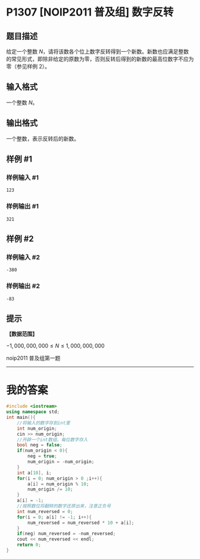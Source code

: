 # P1307 [NOIP2011 普及组] 数字反转

## 题目描述

给定一个整数 $N$，请将该数各个位上数字反转得到一个新数。新数也应满足整数的常见形式，即除非给定的原数为零，否则反转后得到的新数的最高位数字不应为零（参见样例 2）。

## 输入格式

一个整数 $N$。

## 输出格式

一个整数，表示反转后的新数。

## 样例 #1

### 样例输入 #1

```
123
```

### 样例输出 #1

```
321
```

## 样例 #2

### 样例输入 #2

```
-380
```

### 样例输出 #2

```
-83
```

## 提示

**【数据范围】**

$-1,000,000,000\leq N\leq 1,000,000,000$

noip2011 普及组第一题

---

# 我的答案

```cpp
#include <iostream>
using namespace std;
int main(){
    //将输入的数字存到int里
    int num_origin;
    cin >> num_origin;
    //开辟一个int数组，每位数字存入
    bool neg = false;
    if(num_origin < 0){
        neg = true;
        num_origin = -num_origin;
    }
    int a[10], i;
    for(i = 0; num_origin > 0 ;i++){
        a[i] = num_origin % 10;
        num_origin /= 10;
    }
    a[i] = -1;
    //按照数位将翻转的数字还原出来，注意正负号
    int num_reversed = 0;
    for(i = 0; a[i] != -1; i++){
        num_reversed = num_reversed * 10 + a[i];
    }
    if(neg) num_reversed = -num_reversed;
    cout << num_reversed << endl;
    return 0;
}
```